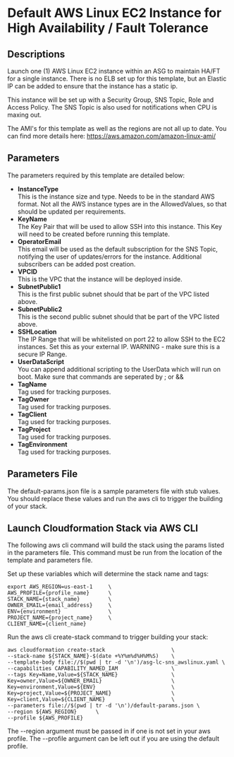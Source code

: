 # Default AWS Linux EC2 Instance for High Availability / Fault Tolerance

## Descriptions  
Launch one (1) AWS Linux EC2 instance within an ASG to maintain HA/FT for a single instance. There is no ELB set up for this template, but an Elastic IP can be added to ensure that the instance has a static ip.  

This instance will be set up with a Security Group, SNS Topic, Role and Access Policy. The SNS Topic is also used for notifications when CPU is maxing out.

The AMI's for this template as well as the regions are not all up to date. You can find more details here:
https://aws.amazon.com/amazon-linux-ami/

## Parameters  
The parameters required by this template are detailed below:  

- **InstanceType**  
    This is the instance size and type. Needs to be in the standard AWS format. Not all the AWS instance types are in the AllowedValues, so that should be updated per requirements.
- **KeyName**  
    The Key Pair that will be used to allow SSH into this instance. This Key will need to be created before running this template.
- **OperatorEmail**  
    This email will be used as the default subscription for the SNS Topic, notifying the user of updates/errors for the instance. Additional subscribers can be added post creation.
- **VPCID**  
    This is the VPC that the instance will be deployed inside.
- **SubnetPublic1**  
    This is the first public subnet should that be part of the VPC listed above.
- **SubnetPublic2**  
    This is the second public subnet should that be part of the VPC listed above.
- **SSHLocation**  
    The IP Range that will be whitelisted on port 22 to allow SSH to the EC2 instances. Set this as your external IP. WARNING - make sure this is a secure IP Range.
- **UserDataScript**  
    You can append additional scripting to the UserData which will run on boot. Make sure that commands are seperated by ; or && 
- **TagName**  
    Tag used for tracking purposes.
- **TagOwner**  
    Tag used for tracking purposes.
- **TagClient**  
    Tag used for tracking purposes.
- **TagProject**  
    Tag used for tracking purposes.
- **TagEnvironment**  
    Tag used for tracking purposes.

## Parameters File

The default-params.json file is a sample parameters file with stub values. You should replace these values and run the aws cli to trigger the building of your stack.

## Launch Cloudformation Stack via AWS CLI

The following aws cli command will build the stack using the params listed in the parameters file. This command must be run from the location of the template and parameters file.  

Set up these variables which will determine the stack name and tags:
```
export AWS_REGION=us-east-1     \
AWS_PROFILE={profile_name}      \
STACK_NAME={stack_name}         \
OWNER_EMAIL={email_address}     \
ENV={environment}               \
PROJECT_NAME={project_name}     \
CLIENT_NAME={client_name}    
```

Run the aws cli create-stack command to trigger building your stack:
```
aws cloudformation create-stack                     \
--stack-name ${STACK_NAME}-$(date +%Y%m%d%H%M%S)    \
--template-body file://$(pwd | tr -d '\n')/asg-lc-sns_awslinux.yaml \
--capabilities CAPABILITY_NAMED_IAM                 \
--tags Key=Name,Value=${STACK_NAME}                 \
Key=owner,Value=${OWNER_EMAIL}                      \
Key=environment,Value=${ENV}                        \
Key=project,Value=${PROJECT_NAME}                   \
Key=client,Value=${CLIENT_NAME}                     \
--parameters file://$(pwd | tr -d '\n')/default-params.json \
--region ${AWS_REGION}      \
--profile ${AWS_PROFILE}
```

The --region argument must be passed in if one is not set in your aws profile.
The --profile argument can be left out if you are using the default profile.

